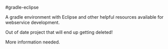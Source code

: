 #gradle-eclipse

A gradle environment with Eclipse and other helpful resources available for webservice development.


Out of date project that will end up getting deleted!  

More information needed.
